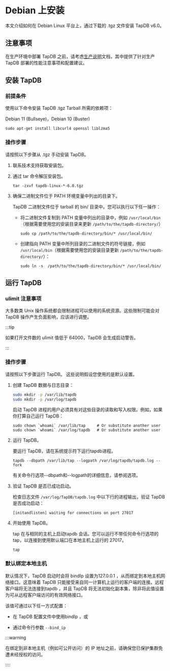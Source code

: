 # Debian 上安装

本文介绍如何在 Debian Linux 平台上，通过下载的 .tgz 文件安装 TapDB v6.0。

## 注意事项

在生产环境中部署 TapDB 之前，请考虑[生产说明](../administration/production-notes.md)文档，其中提供了针对生产 TapDB 部署的性能注意事项和配置建议。

## 安装 TapDB

### 前提条件

使用以下命令安装 TapDB .tgz Tarball 所需的依赖项：

Debian 11 (Bullseye)，Debian 10 (Buster)

```
sudo apt-get install libcurl4 openssl liblzma5
```


### 操作步骤

请按照以下步骤从 .tgz 手动安装 TapDB。

1. 联系技术支持获取安装包。

2. 通过 tar 命令解压安装包。

    ```
    tar -zxvf tapdb-linux-*-6.0.tgz
    ```
   
3. 确保二进制文件位于 PATH 环境变量中列出的目录下。

   TapDB 二进制文件位于 tarball 的 bin/ 目录中。您可以执行以下任一操作：

    - 将二进制文件复制到 PATH 变量中列出的目录中，例如 `/usr/local/bin`（根据需要使用您的安装目录来更新 `/path/to/the/tapdb-directory/`）

        ```
        sudo cp /path/to/the/tapdb-directory/bin/* /usr/local/bin/
        ```

    - 创建指向 PATH 变量中所列目录的二进制文件的符号链接，例如 `/usr/local/bin`（根据需要使用您的安装目录更新 `/path/to/the/tapdb-directory/`）：

        ```
        sudo ln -s  /path/to/the/tapdb-directory/bin/* /usr/local/bin/
        ```

## 运行 TapDB

### ulimit 注意事项

大多数类 Unix 操作系统都会限制进程可以使用的系统资源。这些限制可能会对 TapDB 操作产生负面影响，应该进行调整。

:::tip

如果打开文件数的 ulimit 值低于 64000，TapDB 会生成启动警告。

:::

### 操作步骤

请按照以下步骤运行 TapDB。 这些说明假设您使用的是默认设置。

1. 创建 TapDB 数据与日志目录：

    ```bash
    sudo mkdir -p /var/lib/tapdb
    sudo mkdir -p /var/log/tapdb
    ```

   启动 TapDB 进程的用户必须具有对这些目录的读取和写入权限。例如，如果你打算自己运行 TapDB：

    ```
    sudo chown `whoami` /var/lib/tap     # Or substitute another user
    sudo chown `whoami` /var/log/tapdb   # Or substitute another user
    ```

2. 运行 TapDB。

   要运行 TapDB，请在系统提示符下运行tapdb进程。

    ```
    tapdb --dbpath /var/lib/tap --logpath /var/log/tapdb/tapdb.log --fork
    ```

   有关命令行选项--dbpath和--logpath的详细信息，请参阅选项。

3. 验证 TapDB 是否已成功启动。

   检查日志文件 `/var/log/TapDB/tapdb.log` 中以下行的进程输出，验证 TapDB 是否成功启动：

    ```
    [initandlisten] waiting for connections on port 27017
    ```

4. 开始使用 TapDB。

   tap 在与相同的主机上启动tapdb 会话。您可以运行不带任何命令行选项的 tap，以连接到使用默认端口在本地主机上运行的 27017。

    ```
    tap
    ```



### 默认绑定本地主机

默认情况下，TapDB 启动时会将 bindIp 设置为127.0.0.1 ，从而绑定到本地主机网络接口。这意味着 TapDB 只能接受来自同一计算机上运行的客户端的连接。远程客户端将无法连接到tapdb ，并且 TapDB 将无法初始化副本集，除非将此值设置为可从远程客户端访问的有效网络接口。

该值可通过以下任一方式配置：

- 在 TapDB 配置文件中使用bindIp ，或

- 通过命令行参数 `--bind_ip`

:::warning

在绑定到非本地主机（例如可公开访问）的 IP 地址之前，请确保您已保护集群免遭未经授权的访问。

::::